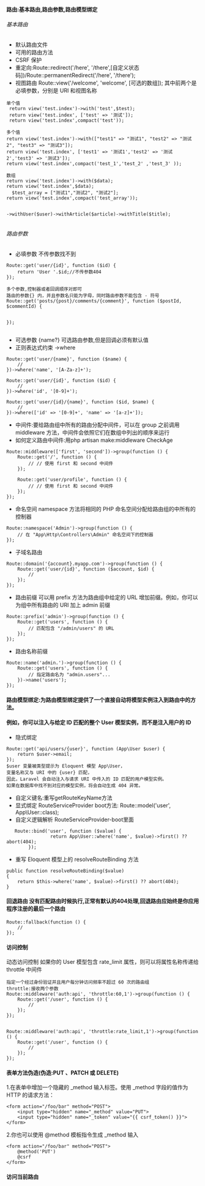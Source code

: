 #### 路由:基本路由,路由参数,路由模型绑定
###### 基本路由
* 默认路由文件
* 可用的路由方法
* CSRF 保护
* 重定向:Route::redirect('/here', '/there',[自定义状态码])/Route::permanentRedirect('/here', '/there');
* 视图路由 Route::view('/welcome', 'welcome', [可选的数组]); 其中前两个是必填参数，分别是 URI 和视图名称  

```
单个值
 return view('test.index')->with('test',$test);
 return view('test.index', ['test' => '测试']);
 return view('test.index',compact('test'));
   
多个值
return view('test.index')->with(["test1" => "测试1", "test2" => "测试2", "test3" => "测试3"]);  
return view('test.index', ['test1' => '测试1','test2' => '测试2','test3' => '测试3']);
return view('test.index',compact('test_1','test_2' ,'test_3' ));

数组
return view('test.index')->with($data);
return view('test.index',$data);
  $test_array = ["测试1","测试2", "测试2"];
return view('test.index',compact('test_array'));


->withUser($user)->withArticle($article)->withTitle($title);
  
```


###### 路由参数
* 必填参数 不传参数找不到   

```
Route::get('user/{id}', function ($id) {
    return 'User '.$id;//不传参数404 
});

多个参数,控制器或者回调顺序对即可
路由的参数{} 内，并且参数名只能为字母，同时路由参数不能包含 - 符号
Route::get('posts/{post}/comments/{comment}', function ($postId, $commentId) {
   
   
});


```

* 可选参数 {name?} 可选路由参数,但是回调必须有默认值  
* 正则表达式约束 ->where

```
Route::get('user/{name}', function ($name) {
    //
})->where('name', '[A-Za-z]+');

Route::get('user/{id}', function ($id) {
    //
})->where('id', '[0-9]+');

Route::get('user/{id}/{name}', function ($id, $name) {
    //
})->where(['id' => '[0-9]+', 'name' => '[a-z]+']);
```

* 中间件:要给路由组中所有的路由分配中间件，可以在 group 之前调用 middleware 方法，中间件会依照它们在数组中列出的顺序来运行  
* 如何定义路由中间件:用php artisan make:middleware CheckAge

```
Route::middleware(['first', 'second'])->group(function () {
    Route::get('/', function () {
        // // 使用 first 和 second 中间件
    });

    Route::get('user/profile', function () {
        // // 使用 first 和 second 中间件
    });
});
```

* 命名空间 namespace 方法将相同的 PHP 命名空间分配给路由组的中所有的控制器  

```
Route::namespace('Admin')->group(function () {
    // 在 "App\Http\Controllers\Admin" 命名空间下的控制器
});
```
* 子域名路由

```
Route::domain('{account}.myapp.com')->group(function () {
    Route::get('user/{id}', function ($account, $id) {
        //
    });
});
```

* 路由前缀 可以用 prefix 方法为路由组中给定的 URL 增加前缀。例如，你可以为组中所有路由的 URI 加上 admin 前缀

```
Route::prefix('admin')->group(function () {
    Route::get('users', function () {
        // 匹配包含 "/admin/users" 的 URL
    });
});
```

* 路由名称前缀

```
Route::name('admin.')->group(function () {
    Route::get('users', function () {
        // 指定路由名为 "admin.users"...
    })->name('users');
});
```

#### 路由模型绑定:为路由模型绑定提供了一个直接自动将模型实例注入到路由中的方法。
#### 例如，你可以注入与给定 ID 匹配的整个 User 模型实例，而不是注入用户的 ID

* 隐式绑定  

```
Route::get('api/users/{user}', function (App\User $user) {
    return $user->email;
});
$user 变量被类型提示为 Eloquent 模型 App\User，
变量名称又与 URI 中的 {user} 匹配，
因此，Laravel 会自动注入与请求 URI 中传入的 ID 匹配的用户模型实例。
如果在数据库中找不到对应的模型实例，将会自动生成 404 异常。

```

* 自定义键名:重写getRouteKeyName方法
* 显式绑定 RouteServiceProvider boot方法: Route::model('user', App\User::class);
* 自定义逻辑解析  RouteServiceProvider-boot里面

```
   Route::bind('user', function ($value) {
                return App\User::where('name', $value)->first() ?? abort(404);
        });
```

* 重写 Eloquent 模型上的 resolveRouteBinding 方法
```
public function resolveRouteBinding($value)
{
    return $this->where('name', $value)->first() ?? abort(404);
}
```


#### 回退路由 没有匹配路由时候执行,正常有默认的404处理,回退路由应始终是你应用程序注册的最后一个路由
```
Route::fallback(function () {
    //
});
```

#### 访问控制
动态访问控制 如果你的 User 模型包含 rate_limit 属性，则可以将属性名称传递给 throttle 中间件
```
指定一个经过身份验证并且用户每分钟访问频率不超过 60 次的路由组
throttle:接收两个参数
Route::middleware('auth:api', 'throttle:60,1')->group(function () {
    Route::get('/user', function () {
        //
    });
});


Route::middleware('auth:api', 'throttle:rate_limit,1')->group(function () {
    Route::get('/user', function () {
        //
    });
});

```


#### 表单方法伪造(伪造:PUT 、PATCH 或 DELETE)
1.在表单中增加一个隐藏的 _method 输入标签。使用 _method 字段的值作为 HTTP 的请求方法：

```
<form action="/foo/bar" method="POST">
    <input type="hidden" name="_method" value="PUT">
    <input type="hidden" name="_token" value="{{ csrf_token() }}">
</form>
```

2.你也可以使用 @method 模板指令生成 _method 输入

```
<form action="/foo/bar" method="POST">
    @method('PUT')
    @csrf
</form>
```

#### 访问当前路由


